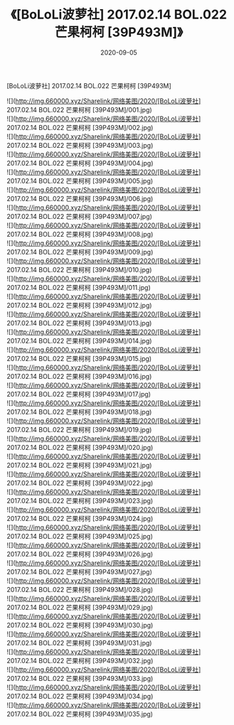 ﻿---
layout: post
title:  《[BoLoLi波萝社] 2017.02.14 BOL.022 芒果柯柯 [39P493M]》
date:   2020-09-05
img: http://img.660000.xyz/Sharelink/网络美图/2020/[BoLoLi波萝社] 2017.02.14 BOL.022 芒果柯柯 [39P493M]/000.jpg
categories: [美女, 清纯, 唯美]
---

[BoLoLi波萝社] 2017.02.14 BOL.022 芒果柯柯 [39P493M]

  ![](http://img.660000.xyz/Sharelink/网络美图/2020/[BoLoLi波萝社] 2017.02.14 BOL.022 芒果柯柯 [39P493M]/001.jpg) <br> ![](http://img.660000.xyz/Sharelink/网络美图/2020/[BoLoLi波萝社] 2017.02.14 BOL.022 芒果柯柯 [39P493M]/002.jpg) <br> ![](http://img.660000.xyz/Sharelink/网络美图/2020/[BoLoLi波萝社] 2017.02.14 BOL.022 芒果柯柯 [39P493M]/003.jpg) <br> ![](http://img.660000.xyz/Sharelink/网络美图/2020/[BoLoLi波萝社] 2017.02.14 BOL.022 芒果柯柯 [39P493M]/004.jpg) <br> ![](http://img.660000.xyz/Sharelink/网络美图/2020/[BoLoLi波萝社] 2017.02.14 BOL.022 芒果柯柯 [39P493M]/005.jpg) <br> ![](http://img.660000.xyz/Sharelink/网络美图/2020/[BoLoLi波萝社] 2017.02.14 BOL.022 芒果柯柯 [39P493M]/006.jpg) <br> ![](http://img.660000.xyz/Sharelink/网络美图/2020/[BoLoLi波萝社] 2017.02.14 BOL.022 芒果柯柯 [39P493M]/007.jpg) <br> ![](http://img.660000.xyz/Sharelink/网络美图/2020/[BoLoLi波萝社] 2017.02.14 BOL.022 芒果柯柯 [39P493M]/008.jpg) <br> ![](http://img.660000.xyz/Sharelink/网络美图/2020/[BoLoLi波萝社] 2017.02.14 BOL.022 芒果柯柯 [39P493M]/009.jpg) <br> ![](http://img.660000.xyz/Sharelink/网络美图/2020/[BoLoLi波萝社] 2017.02.14 BOL.022 芒果柯柯 [39P493M]/010.jpg) <br> ![](http://img.660000.xyz/Sharelink/网络美图/2020/[BoLoLi波萝社] 2017.02.14 BOL.022 芒果柯柯 [39P493M]/011.jpg) <br> ![](http://img.660000.xyz/Sharelink/网络美图/2020/[BoLoLi波萝社] 2017.02.14 BOL.022 芒果柯柯 [39P493M]/012.jpg) <br> ![](http://img.660000.xyz/Sharelink/网络美图/2020/[BoLoLi波萝社] 2017.02.14 BOL.022 芒果柯柯 [39P493M]/013.jpg) <br> ![](http://img.660000.xyz/Sharelink/网络美图/2020/[BoLoLi波萝社] 2017.02.14 BOL.022 芒果柯柯 [39P493M]/014.jpg) <br> ![](http://img.660000.xyz/Sharelink/网络美图/2020/[BoLoLi波萝社] 2017.02.14 BOL.022 芒果柯柯 [39P493M]/015.jpg) <br> ![](http://img.660000.xyz/Sharelink/网络美图/2020/[BoLoLi波萝社] 2017.02.14 BOL.022 芒果柯柯 [39P493M]/016.jpg) <br> ![](http://img.660000.xyz/Sharelink/网络美图/2020/[BoLoLi波萝社] 2017.02.14 BOL.022 芒果柯柯 [39P493M]/017.jpg) <br> ![](http://img.660000.xyz/Sharelink/网络美图/2020/[BoLoLi波萝社] 2017.02.14 BOL.022 芒果柯柯 [39P493M]/018.jpg) <br> ![](http://img.660000.xyz/Sharelink/网络美图/2020/[BoLoLi波萝社] 2017.02.14 BOL.022 芒果柯柯 [39P493M]/019.jpg) <br> ![](http://img.660000.xyz/Sharelink/网络美图/2020/[BoLoLi波萝社] 2017.02.14 BOL.022 芒果柯柯 [39P493M]/020.jpg) <br> ![](http://img.660000.xyz/Sharelink/网络美图/2020/[BoLoLi波萝社] 2017.02.14 BOL.022 芒果柯柯 [39P493M]/021.jpg) <br> ![](http://img.660000.xyz/Sharelink/网络美图/2020/[BoLoLi波萝社] 2017.02.14 BOL.022 芒果柯柯 [39P493M]/022.jpg) <br> ![](http://img.660000.xyz/Sharelink/网络美图/2020/[BoLoLi波萝社] 2017.02.14 BOL.022 芒果柯柯 [39P493M]/023.jpg) <br> ![](http://img.660000.xyz/Sharelink/网络美图/2020/[BoLoLi波萝社] 2017.02.14 BOL.022 芒果柯柯 [39P493M]/024.jpg) <br> ![](http://img.660000.xyz/Sharelink/网络美图/2020/[BoLoLi波萝社] 2017.02.14 BOL.022 芒果柯柯 [39P493M]/025.jpg) <br> ![](http://img.660000.xyz/Sharelink/网络美图/2020/[BoLoLi波萝社] 2017.02.14 BOL.022 芒果柯柯 [39P493M]/026.jpg) <br> ![](http://img.660000.xyz/Sharelink/网络美图/2020/[BoLoLi波萝社] 2017.02.14 BOL.022 芒果柯柯 [39P493M]/027.jpg) <br> ![](http://img.660000.xyz/Sharelink/网络美图/2020/[BoLoLi波萝社] 2017.02.14 BOL.022 芒果柯柯 [39P493M]/028.jpg) <br> ![](http://img.660000.xyz/Sharelink/网络美图/2020/[BoLoLi波萝社] 2017.02.14 BOL.022 芒果柯柯 [39P493M]/029.jpg) <br> ![](http://img.660000.xyz/Sharelink/网络美图/2020/[BoLoLi波萝社] 2017.02.14 BOL.022 芒果柯柯 [39P493M]/030.jpg) <br> ![](http://img.660000.xyz/Sharelink/网络美图/2020/[BoLoLi波萝社] 2017.02.14 BOL.022 芒果柯柯 [39P493M]/031.jpg) <br> ![](http://img.660000.xyz/Sharelink/网络美图/2020/[BoLoLi波萝社] 2017.02.14 BOL.022 芒果柯柯 [39P493M]/032.jpg) <br> ![](http://img.660000.xyz/Sharelink/网络美图/2020/[BoLoLi波萝社] 2017.02.14 BOL.022 芒果柯柯 [39P493M]/033.jpg) <br> ![](http://img.660000.xyz/Sharelink/网络美图/2020/[BoLoLi波萝社] 2017.02.14 BOL.022 芒果柯柯 [39P493M]/034.jpg) <br> ![](http://img.660000.xyz/Sharelink/网络美图/2020/[BoLoLi波萝社] 2017.02.14 BOL.022 芒果柯柯 [39P493M]/035.jpg) <br>